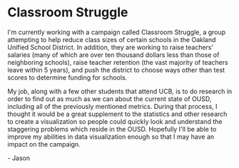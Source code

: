 Classroom Struggle
=========================

I'm currently working with a campaign called Classroom Struggle, a group attempting to help reduce 
class sizes of certain schools in the Oakland Unified School District. In addition, they are working
to raise teachers' salaries (many of which are over ten thousand dollars less than those of neighboring
schools), raise teacher retention (the vast majority of teachers leave within 5 years), and push the 
district to choose ways other than test scores to determine funding for schools.

My job, along with a few other students that attend UCB, is to do research in order to find out as much
as we can about the current state of OUSD, including all of the previously mentioned metrics. During
that process, I thought it would be a great supplement to the statistics and other research to create
a visualization so people could quickly look and understand the staggering problems which reside in the
OUSD. Hopefully I'll be able to improve my abilities in data visualization enough so that I may have
an impact on the campaign.

\- Jason
